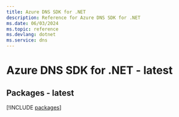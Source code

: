 ```yaml
---
title: Azure DNS SDK for .NET
description: Reference for Azure DNS SDK for .NET
ms.date: 06/03/2024
ms.topic: reference
ms.devlang: dotnet
ms.service: dns
---
```

# Azure DNS SDK for .NET - latest
## Packages - latest
[!INCLUDE [packages](dns-index.md)]